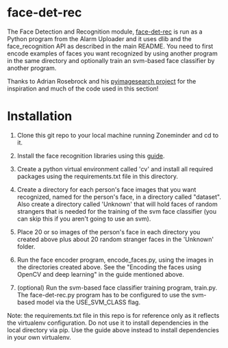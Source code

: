 # face-det-rec
The Face Detection and Recognition module, [face-det-rec](https://github.com/goruck/smart-zoneminder/tree/master/face-det-rec) is run as a Python program from the Alarm Uploader and it uses dlib and the face_recognition API as described in the main README. You need to first encode examples of faces you want recognized by using another program in the same directory and optionally train an svm-based face classifier by another program. 

Thanks to Adrian Rosebrock and his [pyimagesearch project](https://www.pyimagesearch.com/) for the inspiration and much of the code used in this section!

# Installation
1. Clone this git repo to your local machine running Zoneminder and cd to it.

2. Install the face recognition libraries using this [guide](https://www.pyimagesearch.com/2018/06/18/face-recognition-with-opencv-python-and-deep-learning/).

3. Create a python virtual environment called 'cv' and install all required packages using the requirements.txt file in this directory. 

4. Create a directory for each person's face images that you want recognized, named for the person's face, in a directory called "dataset". Also create a directory called 'Unknown' that will hold faces of random strangers that is needed for the training of the svm face classifier (you can skip this if you aren't going to use an svm).

5. Place 20 or so images of the person's face in each directory you created above plus about 20 random stranger faces in the 'Unknown' folder.

6. Run the face encoder program, encode_faces.py, using the images in the directories created above. See the "Encoding the faces using OpenCV and deep learning" in the guide mentioned above.

7. (optional) Run the svm-based face classifier training program, train.py. The face-det-rec.py program has to be configured to use the svm-based model via the USE_SVM_CLASS flag. 

Note: the requirements.txt file in this repo is for reference only as it reflects the virtualenv configuration. Do not use it to install dependencies in the local directory via pip. Use the guide above instead to install dependencies in your own virtualenv. 